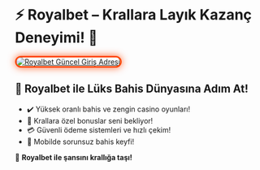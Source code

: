 <h1>⚡ Royalbet – Krallara Layık Kazanç Deneyimi! 👑</h1>

<a href="https://cutt.ly/RoyalLink" title="Royalbet Güncel Giriş Adresi">
  <img src="https://i.ibb.co/BtMhhf6/g-venligiris.jpg" alt="Royalbet Güncel Giriş Adresi" style="max-width: 100%; border: 3px solid #ff4500; border-radius: 15px; box-shadow: 0px 0px 15px rgba(255, 69, 0, 0.8);">
</a>

<h2>🚀 Royalbet ile Lüks Bahis Dünyasına Adım At!</h2>
<ul>
  <li>✔️ Yüksek oranlı bahis ve zengin casino oyunları!</li>
  <li>🎁 Krallara özel bonuslar seni bekliyor!</li>
  <li>💳 Güvenli ödeme sistemleri ve hızlı çekim!</li>
  <li>📱 Mobilde sorunsuz bahis keyfi!</li>
</ul>

<p>🎉 <strong>Royalbet ile şansını krallığa taşı!</strong></p>

<meta name="description" content="Royalbet güncel giriş adresi üzerinden anında erişim sağlayın, eşsiz bahis ve casino deneyimini yaşayın.">
